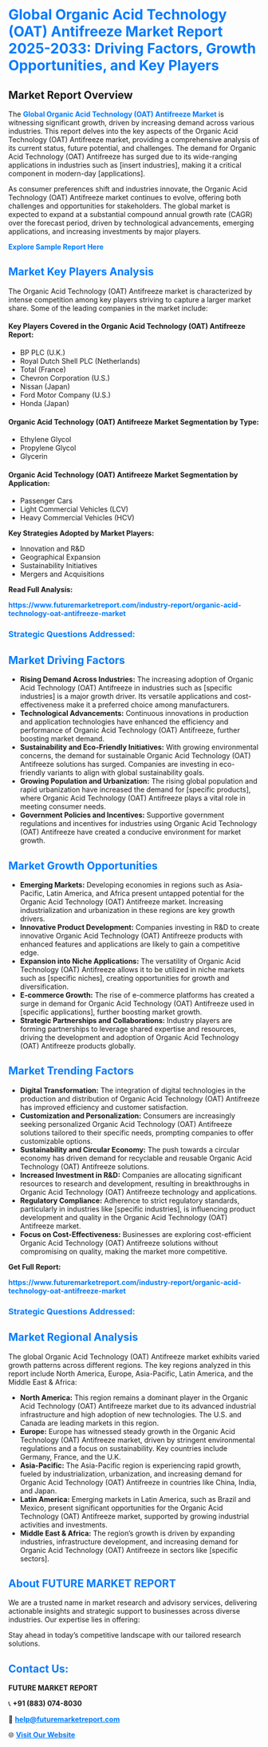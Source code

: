<h1 style="color: #007BFF;">Global Organic Acid Technology (OAT) Antifreeze Market Report 2025-2033: Driving Factors, Growth Opportunities, and Key Players</h1>

<section id="overview">
<h2>Market Report Overview</h2>
<p>The <a href="https://www.futuremarketreport.com/industry-report/organic-acid-technology-oat-antifreeze-market" style="color: #007BFF; text-decoration: none;"><strong>Global Organic Acid Technology (OAT) Antifreeze Market</strong></a> is witnessing significant growth, driven by increasing demand across various industries. This report delves into the key aspects of the Organic Acid Technology (OAT) Antifreeze market, providing a comprehensive analysis of its current status, future potential, and challenges. The demand for Organic Acid Technology (OAT) Antifreeze has surged due to its wide-ranging applications in industries such as [insert industries], making it a critical component in modern-day [applications].</p>
<p>As consumer preferences shift and industries innovate, the Organic Acid Technology (OAT) Antifreeze market continues to evolve, offering both challenges and opportunities for stakeholders. The global market is expected to expand at a substantial compound annual growth rate (CAGR) over the forecast period, driven by technological advancements, emerging applications, and increasing investments by major players.</p>
</section>

<section id="overview">
<p><a href="https://www.futuremarketreport.com/request-sample/reportId=53837" style="color: #007BFF; text-decoration: none;"><strong>Explore Sample Report Here</strong></a></p>
</section>

<section id="key-players">
<h2 style="color: #007BFF;">Market Key Players Analysis</h2>
<p>The Organic Acid Technology (OAT) Antifreeze market is characterized by intense competition among key players striving to capture a larger market share. Some of the leading companies in the market include:</p>
<h4>Key Players Covered in the Organic Acid Technology (OAT) Antifreeze Report:</h4>
<ul><li>BP PLC (U.K.)</li><li>Royal Dutch Shell PLC (Netherlands)</li><li>Total (France)</li><li>Chevron Corporation (U.S.)</li><li>Nissan (Japan)</li><li>Ford Motor Company (U.S.)</li><li>Honda (Japan)</li></ul>
<h4>Organic Acid Technology (OAT) Antifreeze Market Segmentation by Type:</h4>
<ul><li>Ethylene Glycol</li><li>Propylene Glycol</li><li>Glycerin</li></ul>

<h4>Organic Acid Technology (OAT) Antifreeze Market Segmentation by Application:</h4>
<ul><li>Passenger Cars</li><li>Light Commercial Vehicles (LCV)</li><li>Heavy Commercial Vehicles (HCV)</li></ul>
<p><strong>Key Strategies Adopted by Market Players:</strong></p>
<ul>
<li>Innovation and R&D</li>
<li>Geographical Expansion</li>
<li>Sustainability Initiatives</li>
<li>Mergers and Acquisitions</li>
</ul>
</section>

<section>
<p><strong>Read Full Analysis: </strong></p><a href="https://www.futuremarketreport.com/industry-report/organic-acid-technology-oat-antifreeze-market" style="color: #007BFF; text-decoration: none;"><strong>https://www.futuremarketreport.com/industry-report/organic-acid-technology-oat-antifreeze-market</strong></a>
<h3 style="color: #007BFF;">Strategic Questions Addressed:</h3>
</section>

<section id="driving-factors">
<h2 style="color: #007BFF;">Market Driving Factors</h2>
<ul>
<li><strong>Rising Demand Across Industries:</strong> The increasing adoption of Organic Acid Technology (OAT) Antifreeze in industries such as [specific industries] is a major growth driver. Its versatile applications and cost-effectiveness make it a preferred choice among manufacturers.</li>
<li><strong>Technological Advancements:</strong> Continuous innovations in production and application technologies have enhanced the efficiency and performance of Organic Acid Technology (OAT) Antifreeze, further boosting market demand.</li>
<li><strong>Sustainability and Eco-Friendly Initiatives:</strong> With growing environmental concerns, the demand for sustainable Organic Acid Technology (OAT) Antifreeze solutions has surged. Companies are investing in eco-friendly variants to align with global sustainability goals.</li>
<li><strong>Growing Population and Urbanization:</strong> The rising global population and rapid urbanization have increased the demand for [specific products], where Organic Acid Technology (OAT) Antifreeze plays a vital role in meeting consumer needs.</li>
<li><strong>Government Policies and Incentives:</strong> Supportive government regulations and incentives for industries using Organic Acid Technology (OAT) Antifreeze have created a conducive environment for market growth.</li>
</ul>
</section>

<section id="growth-opportunities">
<h2 style="color: #007BFF;">Market Growth Opportunities</h2>
<ul>
<li><strong>Emerging Markets:</strong> Developing economies in regions such as Asia-Pacific, Latin America, and Africa present untapped potential for the Organic Acid Technology (OAT) Antifreeze market. Increasing industrialization and urbanization in these regions are key growth drivers.</li>
<li><strong>Innovative Product Development:</strong> Companies investing in R&D to create innovative Organic Acid Technology (OAT) Antifreeze products with enhanced features and applications are likely to gain a competitive edge.</li>
<li><strong>Expansion into Niche Applications:</strong> The versatility of Organic Acid Technology (OAT) Antifreeze allows it to be utilized in niche markets such as [specific niches], creating opportunities for growth and diversification.</li>
<li><strong>E-commerce Growth:</strong> The rise of e-commerce platforms has created a surge in demand for Organic Acid Technology (OAT) Antifreeze used in [specific applications], further boosting market growth.</li>
<li><strong>Strategic Partnerships and Collaborations:</strong> Industry players are forming partnerships to leverage shared expertise and resources, driving the development and adoption of Organic Acid Technology (OAT) Antifreeze products globally.</li>
</ul>
</section>

<section id="trending-factors">
<h2 style="color: #007BFF;">Market Trending Factors</h2>
<ul>
<li><strong>Digital Transformation:</strong> The integration of digital technologies in the production and distribution of Organic Acid Technology (OAT) Antifreeze has improved efficiency and customer satisfaction.</li>
<li><strong>Customization and Personalization:</strong> Consumers are increasingly seeking personalized Organic Acid Technology (OAT) Antifreeze solutions tailored to their specific needs, prompting companies to offer customizable options.</li>
<li><strong>Sustainability and Circular Economy:</strong> The push towards a circular economy has driven demand for recyclable and reusable Organic Acid Technology (OAT) Antifreeze solutions.</li>
<li><strong>Increased Investment in R&D:</strong> Companies are allocating significant resources to research and development, resulting in breakthroughs in Organic Acid Technology (OAT) Antifreeze technology and applications.</li>
<li><strong>Regulatory Compliance:</strong> Adherence to strict regulatory standards, particularly in industries like [specific industries], is influencing product development and quality in the Organic Acid Technology (OAT) Antifreeze market.</li>
<li><strong>Focus on Cost-Effectiveness:</strong> Businesses are exploring cost-efficient Organic Acid Technology (OAT) Antifreeze solutions without compromising on quality, making the market more competitive.</li>
</ul>
</section>

<section>
<p><strong>Get Full Report: </strong></p><a href="https://www.futuremarketreport.com/industry-report/organic-acid-technology-oat-antifreeze-market" style="color: #007BFF; text-decoration: none;"><strong>https://www.futuremarketreport.com/industry-report/organic-acid-technology-oat-antifreeze-market</strong></a>
<h3 style="color: #007BFF;">Strategic Questions Addressed:</h3>
</section>


<section id="regional-analysis">
<h2 style="color: #007BFF;">Market Regional Analysis</h2>
<p>The global Organic Acid Technology (OAT) Antifreeze market exhibits varied growth patterns across different regions. The key regions analyzed in this report include North America, Europe, Asia-Pacific, Latin America, and the Middle East & Africa:</p>
<ul>
<li><strong>North America:</strong> This region remains a dominant player in the Organic Acid Technology (OAT) Antifreeze market due to its advanced industrial infrastructure and high adoption of new technologies. The U.S. and Canada are leading markets in this region.</li>
<li><strong>Europe:</strong> Europe has witnessed steady growth in the Organic Acid Technology (OAT) Antifreeze market, driven by stringent environmental regulations and a focus on sustainability. Key countries include Germany, France, and the U.K.</li>
<li><strong>Asia-Pacific:</strong> The Asia-Pacific region is experiencing rapid growth, fueled by industrialization, urbanization, and increasing demand for Organic Acid Technology (OAT) Antifreeze in countries like China, India, and Japan.</li>
<li><strong>Latin America:</strong> Emerging markets in Latin America, such as Brazil and Mexico, present significant opportunities for the Organic Acid Technology (OAT) Antifreeze market, supported by growing industrial activities and investments.</li>
<li><strong>Middle East & Africa:</strong> The region’s growth is driven by expanding industries, infrastructure development, and increasing demand for Organic Acid Technology (OAT) Antifreeze in sectors like [specific sectors].</li>
</ul>
</section>

<footer>
<h2 style="color: #007BFF;">About FUTURE MARKET REPORT</h2>
<p>We are a trusted name in market research and advisory services, delivering actionable insights and strategic support to businesses across diverse industries. Our expertise lies in offering:</p>

<p>Stay ahead in today’s competitive landscape with our tailored research solutions.</p>

<h2 style="color: #007BFF;">Contact Us:</h2>
<p><strong>FUTURE MARKET REPORT</strong></p>
<p>📞 <strong>+91 (883) 074-8030</strong></p>
<p>📧 <strong><a href="mailto:help@futuremarketreport.com" style="color: #007BFF;">help@futuremarketreport.com</a></strong></p>
<p>🌐 <strong><a href="https://www.futuremarketreport.com/" style="color: #007BFF;">Visit Our Website</a></strong></p>
</footer>